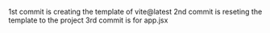 1st commit is creating the template of vite@latest
2nd commit is reseting the template to the project
3rd commit is for app.jsx
